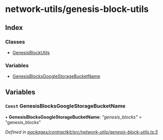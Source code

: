 # network-utils/genesis-block-utils

## Index

### Classes

* [GenesisBlockUtils](../classes/_network_utils_genesis_block_utils_.genesisblockutils.md)

### Variables

* [GenesisBlocksGoogleStorageBucketName](_network_utils_genesis_block_utils_.md#const-genesisblocksgooglestoragebucketname)

## Variables

### `Const` GenesisBlocksGoogleStorageBucketName

• **GenesisBlocksGoogleStorageBucketName**: _"genesis\_blocks"_ = "genesis\_blocks"

_Defined in_ [_packages/contractkit/src/network-utils/genesis-block-utils.ts:5_](https://github.com/celo-org/celo-monorepo/blob/master/packages/contractkit/src/network-utils/genesis-block-utils.ts#L5)

